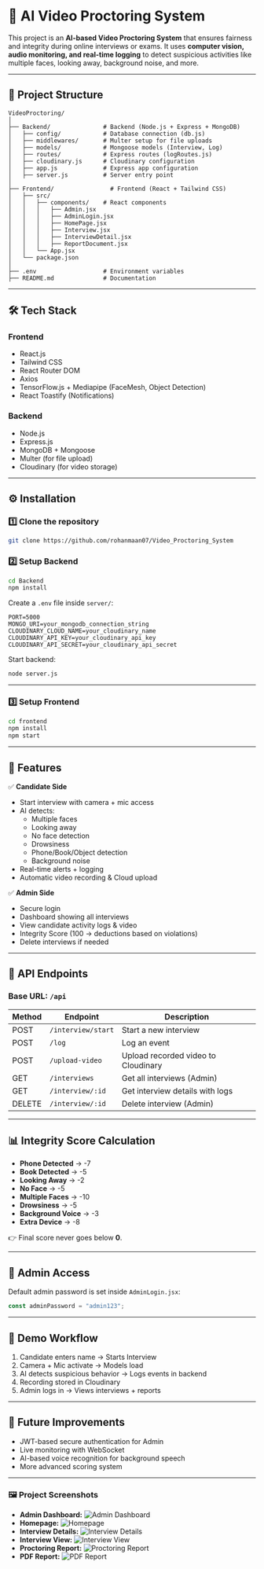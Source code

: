 # 📌 AI Video Proctoring System

This project is an **AI-based Video Proctoring System** that ensures fairness and integrity during online interviews or exams. It uses **computer vision, audio monitoring, and real-time logging** to detect suspicious activities like multiple faces, looking away, background noise, and more.  

---

## 📂 Project Structure
```
VideoProctoring/
│
├── Backend/               # Backend (Node.js + Express + MongoDB)
│   ├── config/            # Database connection (db.js)
│   ├── middlewares/       # Multer setup for file uploads
│   ├── models/            # Mongoose models (Interview, Log)
│   ├── routes/            # Express routes (logRoutes.js)
│   ├── cloudinary.js      # Cloudinary configuration
│   ├── app.js             # Express app configuration
│   ├── server.js          # Server entry point
│
├── Frontend/                # Frontend (React + Tailwind CSS)
│   ├── src/
│   │   ├── components/    # React components
│   │   │   ├── Admin.jsx
│   │   │   ├── AdminLogin.jsx
│   │   │   ├── HomePage.jsx
│   │   │   ├── Interview.jsx
│   │   │   ├── InterviewDetail.jsx
│   │   │   ├── ReportDocument.jsx
│   │   └── App.jsx
│   └── package.json
│
├── .env                   # Environment variables
├── README.md              # Documentation
```

---

## 🛠️ Tech Stack

### **Frontend**
- React.js
- Tailwind CSS
- React Router DOM
- Axios
- TensorFlow.js + Mediapipe (FaceMesh, Object Detection)
- React Toastify (Notifications)

### **Backend**
- Node.js
- Express.js
- MongoDB + Mongoose
- Multer (for file upload)
- Cloudinary (for video storage)

---

## ⚙️ Installation

### 1️⃣ Clone the repository
```bash
git clone https://github.com/rohanmaan07/Video_Proctoring_System
```

### 2️⃣ Setup Backend
```bash
cd Backend
npm install
```

Create a `.env` file inside `server/`:
```env
PORT=5000
MONGO_URI=your_mongodb_connection_string
CLOUDINARY_CLOUD_NAME=your_cloudinary_name
CLOUDINARY_API_KEY=your_cloudinary_api_key
CLOUDINARY_API_SECRET=your_cloudinary_api_secret
```

Start backend:
```bash
node server.js
```

---

### 3️⃣ Setup Frontend
```bash
cd frontend
npm install
npm start
```

---

## 🚀 Features

✅ **Candidate Side**
- Start interview with camera + mic access  
- AI detects:
  - Multiple faces
  - Looking away
  - No face detection
  - Drowsiness
  - Phone/Book/Object detection
  - Background noise  
- Real-time alerts + logging  
- Automatic video recording & Cloud upload  

✅ **Admin Side**
- Secure login  
- Dashboard showing all interviews  
- View candidate activity logs & video  
- Integrity Score (100 → deductions based on violations)  
- Delete interviews if needed  

---

## 📡 API Endpoints

### Base URL: `/api`

| Method | Endpoint               | Description |
|--------|------------------------|-------------|
| POST   | `/interview/start`     | Start a new interview |
| POST   | `/log`                 | Log an event |
| POST   | `/upload-video`        | Upload recorded video to Cloudinary |
| GET    | `/interviews`          | Get all interviews (Admin) |
| GET    | `/interview/:id`       | Get interview details with logs |
| DELETE | `/interview/:id`       | Delete interview (Admin) |

---

## 📊 Integrity Score Calculation

- **Phone Detected** → -7  
- **Book Detected** → -5  
- **Looking Away** → -2  
- **No Face** → -5  
- **Multiple Faces** → -10  
- **Drowsiness** → -5  
- **Background Voice** → -3  
- **Extra Device** → -8  

👉 Final score never goes below **0**.  

---

## 🔐 Admin Access
Default admin password is set inside `AdminLogin.jsx`:
```js
const adminPassword = "admin123";
```
---

## 🎥 Demo Workflow

1. Candidate enters name → Starts Interview  
2. Camera + Mic activate → Models load  
3. AI detects suspicious behavior → Logs events in backend  
4. Recording stored in Cloudinary  
5. Admin logs in → Views interviews + reports  

---

## 🚀 Future Improvements
- JWT-based secure authentication for Admin  
- Live monitoring with WebSocket  
- AI-based voice recognition for background speech  
- More advanced scoring system  

---

### 🖼️ Project Screenshots

- **Admin Dashboard:** ![Admin Dashboard](Frontend/public/Admin.jpg)
- **Homepage:** ![Homepage](Frontend/public/Homepage.jpg)
- **Interview Details:** ![Interview Details](Frontend/public/InterDetails.jpg)
- **Interview View:** ![Interview View](Frontend/public/interview.jpg)
- **Proctoring Report:** ![Proctoring Report](Frontend/public/proctoringReport.jpg)
- **PDF Report:** ![PDF Report](Frontend/public/Prpdf.jpg)